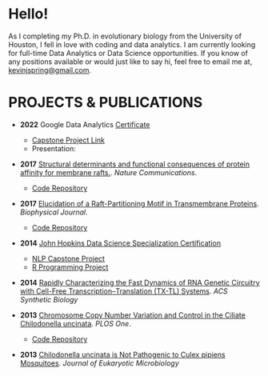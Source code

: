 # Hello!

As I completing my Ph.D. in evolutionary biology from the University of Houston, I fell in love with coding and data analytics. I am currently looking for full-time Data Analytics or Data Science opportunities. If you know of any positions available or would just like to say hi, feel free to email me at, [kevinjspring@gmail.com](mailto:kevinjspring@gmail.com).

# PROJECTS & PUBLICATIONS

- **2022** Google Data Analytics [Certificate](https://coursera.org/share/7fa4724233f9167c6ce0d62dea6bebeb)
	- [Capstone Project Link](https://github.com/kjspring/Google-Analytics-Capstone-Cyclistic-Case-Study)
	- Presentation:

- **2017** [Structural determinants and functional consequences of protein affinity for membrane rafts.](https://www.nature.com/articles/s41467-017-01328-3). *Nature Communications*. 
	- [Code Repository](https://github.com/kjspring/GPMV-detect-and-quantify)

- **2017** [Elucidation of a Raft-Partitioning Motif in Transmembrane Proteins](http://dx.doi.org/10.1016/j.bpj.2014.11.3051). *Biophysical Journal*. 
	- [Code Repository](https://github.com/kjspring/GPMV-detect-and-quantify)

- **2014** [John Hopkins Data Science Specialization Certification](https://coursera.org/share/d29cda461097608d833aeac8f793620e)
	- [NLP Capstone Project](https://stochastic.shinyapps.io/PredictionApp/?_ga=2.74305426.1028503081.1648007214-1561095217.1648007214)
	- [R Programming Project](https://coursera.org/share/7fa4724233f9167c6ce0d62dea6bebeb)

- **2014** [Rapidly Characterizing the Fast Dynamics of RNA Genetic Circuitry with Cell-Free Transcription–Translation (TX-TL) Systems](http://pubs.acs.org/doi/abs/10.1021/sb400206c). *ACS Synthetic Biology*

- **2013** [Chromosome Copy Number Variation and Control in the Ciliate Chilodonella uncinata](http://journals.plos.org/plosone/article?id=10.1371/journal.pone.0056413). *PLOS One*. 
	- [Code Repository](https://github.com/kjspring/Amitosis-Simulation)

- **2013** [Chilodonella uncinata is Not Pathogenic to Culex pipiens Mosquitoes](http://onlinelibrary.wiley.com/doi/10.1111/jeu.12028/abstract;jsessionid=6094B956BDEFACFB98A3B24359285DF6.f03t03). *Journal of Eukaryotic Microbiology*